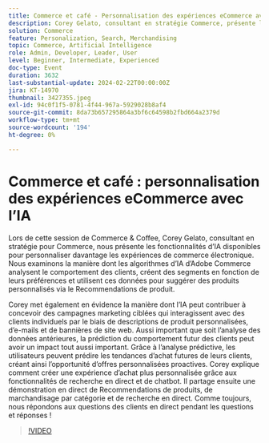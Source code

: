 ```yaml
---
title: Commerce et café - Personnalisation des expériences eCommerce avec l’IA
description: Corey Gelato, consultant en stratégie Commerce, présente les outils Adobe Commerce pilotés par l’IA, notamment les analyses prédictives, les recommandations de produits, la recherche en direct et les robots de messagerie instantanée, afin d’améliorer les expériences de commerce électronique personnalisées et les campagnes marketing ciblées.
solution: Commerce
feature: Personalization, Search, Merchandising
topic: Commerce, Artificial Intelligence
role: Admin, Developer, Leader, User
level: Beginner, Intermediate, Experienced
doc-type: Event
duration: 3632
last-substantial-update: 2024-02-22T00:00:00Z
jira: KT-14970
thumbnail: 3427355.jpeg
exl-id: 94c0f1f5-0781-4f44-967a-5929028b8af4
source-git-commit: 8da73b657295864a3bf6c64598b2fbd664a2379d
workflow-type: tm+mt
source-wordcount: '194'
ht-degree: 0%

---
```


# Commerce et café : personnalisation des expériences eCommerce avec l’IA

Lors de cette session de Commerce &amp; Coffee, Corey Gelato, consultant en stratégie pour Commerce, nous présente les fonctionnalités d’IA disponibles pour personnaliser davantage les expériences de commerce électronique. Nous examinons la manière dont les algorithmes d’IA d’Adobe Commerce analysent le comportement des clients, créent des segments en fonction de leurs préférences et utilisent ces données pour suggérer des produits personnalisés via le Recommendations de produit.

Corey met également en évidence la manière dont l’IA peut contribuer à concevoir des campagnes marketing ciblées qui interagissent avec des clients individuels par le biais de descriptions de produit personnalisées, d’e-mails et de bannières de site web. Aussi important que soit l’analyse des données antérieures, la prédiction du comportement futur des clients peut avoir un impact tout aussi important. Grâce à l’analyse prédictive, les utilisateurs peuvent prédire les tendances d’achat futures de leurs clients, créant ainsi l’opportunité d’offres personnalisées proactives. Corey explique comment créer une expérience d’achat plus personnalisée grâce aux fonctionnalités de recherche en direct et de chatbot. Il partage ensuite une démonstration en direct de Recommendations de produits, de marchandisage par catégorie et de recherche en direct. Comme toujours, nous répondons aux questions des clients en direct pendant les questions et réponses !

>[!VIDEO](https://video.tv.adobe.com/v/3427493/?learn=on)
